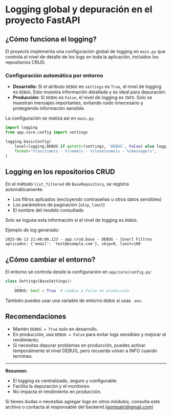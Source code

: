 # Logging global y depuración en el proyecto FastAPI

## ¿Cómo funciona el logging?

El proyecto implementa una configuración global de logging en `main.py` que controla el nivel de detalle de los logs en toda la aplicación, incluidos los repositorios CRUD.

### Configuración automática por entorno
- **Desarrollo:** Si el atributo `DEBUG` en `settings` es `True`, el nivel de logging es `DEBUG`. Esto muestra información detallada y es ideal para depuración.
- **Producción:** Si `DEBUG` es `False`, el nivel de logging es `INFO`. Solo se muestran mensajes importantes, evitando ruido innecesario y protegiendo información sensible.

La configuración se realiza así en `main.py`:

```python
import logging
from app.core.config import settings

logging.basicConfig(
    level=logging.DEBUG if getattr(settings, 'DEBUG', False) else logging.INFO,
    format="%(asctime)s - %(name)s - %(levelname)s - %(message)s",
)
```

## Logging en los repositorios CRUD

En el método `list_filtered` de `BaseRepository`, se registra automáticamente:
- Los filtros aplicados (excluyendo contraseñas u otros datos sensibles)
- Los parámetros de paginación (`skip`, `limit`)
- El nombre del modelo consultado

Solo se loguea esta información si el nivel de logging es `DEBUG`.

Ejemplo de log generado:
```
2025-06-13 21:40:00,123 - app.crud.base - DEBUG - [User] Filtros aplicados: {'email': 'test@example.com'}, skip=0, limit=100
```

## ¿Cómo cambiar el entorno?

El entorno se controla desde la configuración en `app/core/config.py`:

```python
class Settings(BaseSettings):
    ...
    DEBUG: bool = True  # Cambia a False en producción
```

También puedes usar una variable de entorno `DEBUG` si usas `.env`.

## Recomendaciones
- Mantén `DEBUG = True` solo en desarrollo.
- En producción, usa `DEBUG = False` para evitar logs sensibles y mejorar el rendimiento.
- Si necesitas depurar problemas en producción, puedes activar temporalmente el nivel DEBUG, pero recuerda volver a INFO cuando termines.

---

**Resumen:**
- El logging es centralizado, seguro y configurable.
- Facilita la depuración y el monitoreo.
- No impacta el rendimiento en producción.

Si tienes dudas o necesitas agregar logs en otros módulos, consulta este archivo o contacta al responsable del backend.(gompatri@gmail.com)
